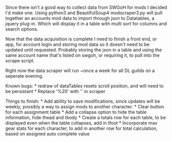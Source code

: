 Since there isn't a good way to collect data from SWGoH for mods I decided I'd make one. Using python3 and BeautifulSoup4 modscraper3.py will pull together an accounts mod data to import through json to Datatables, a jquery plug-in. Which will display it in a table with multi sort for columns and search options.

Now that the data acquisition is complete I need to finish a front end, or app, for account login and storing mod data so it doesn't need to be updated until requested. Probably storing the json in a table and using the same account name that's listed on swgoh, or requiring it, to pull into the scrape script.

Right now the data scraper will run ~once a week for all DL guilds on a seperate evening.

Known bugs:
    * redraw of dataTables resets scroll position, and will need to be persistant
    * Replace '%20' with '' in scraper

Things to finish:
    * Add ability to save modifications, since updates will be weekly, possibly a way to assign mods to another character.
    * Clear button for each assignment table
    * Add a collapse option to hide the table information, hide thead and tbody
    * Create a totals row for each table, to be displayed even when the table collapses, add in tfoot
    * Incorporate max gear stats for each character, to add in another row for total calculation, based on assigned auto complete value